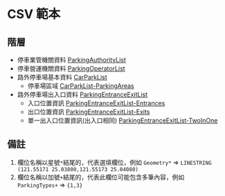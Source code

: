 <!-- markdownlint-disable MD003 MD032 MD038 -->
# CSV 範本

## 階層

- 停車業管機關資料 [ParkingAuthorityList](ParkingAuthorityList.csv)
- 停車營運機關資料 [ParkingOperatorList](ParkingOperatorList.csv)
- 路外停車場基本資料 [CarParkList](CarParkList.csv)
    - 停車場區域 [CarParkList-ParkingAreas](CarParkList-ParkingAreas.csv)
- 路外停車場出入口資料 [ParkingEntranceExitList](ParkingEntranceExitList.csv)
    - 入口位置資訊 [ParkingEntranceExitList-Entrances](ParkingEntranceExitList-Entrances.csv)
    - 出口位置資訊 [ParkingEntranceExitList-Exits](ParkingEntranceExitList-Exits.csv)
    - 單一出入口位置資訊(出入口相同) [ParkingEntranceExitList-TwoInOne](ParkingEntranceExitList-TwoInOne.csv)

## 備註

1. 欄位名稱以星號`*`結尾的，代表選填欄位，例如 ``Geometry*`` => ``LINESTRING (121.55171 25.03800,121.55173 25.04080)``
2. 欄位名稱以加號`+`結尾的，代表此欄位可能包含多筆內容，例如 ``ParkingTypes+`` => `` {1,3} ``
